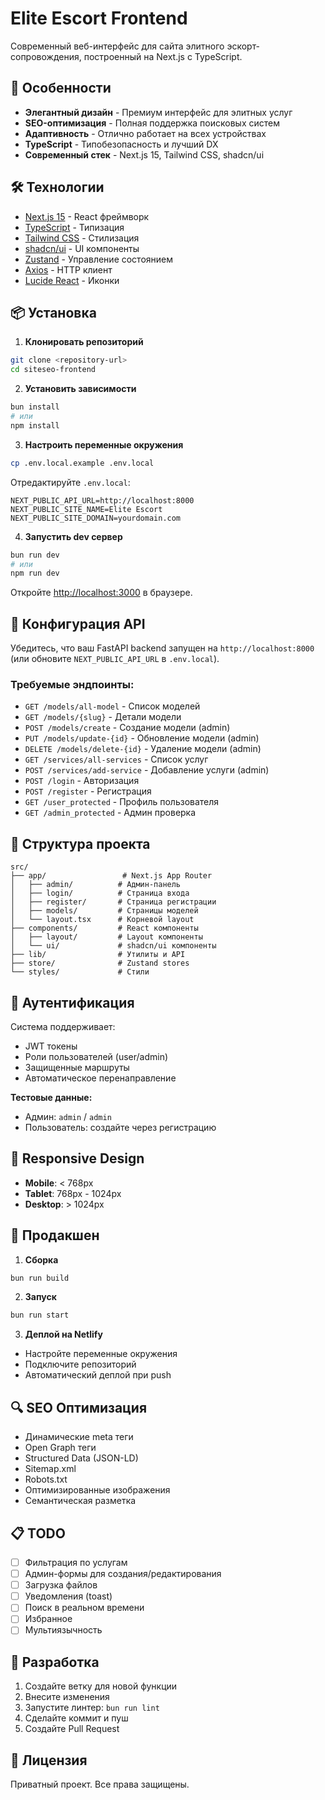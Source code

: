 # Elite Escort Frontend

Современный веб-интерфейс для сайта элитного эскорт-сопровождения, построенный на Next.js с TypeScript.

## 🚀 Особенности

- **Элегантный дизайн** - Премиум интерфейс для элитных услуг
- **SEO-оптимизация** - Полная поддержка поисковых систем
- **Адаптивность** - Отлично работает на всех устройствах
- **TypeScript** - Типобезопасность и лучший DX
- **Современный стек** - Next.js 15, Tailwind CSS, shadcn/ui

## 🛠 Технологии

- [Next.js 15](https://nextjs.org/) - React фреймворк
- [TypeScript](https://www.typescriptlang.org/) - Типизация
- [Tailwind CSS](https://tailwindcss.com/) - Стилизация
- [shadcn/ui](https://ui.shadcn.com/) - UI компоненты
- [Zustand](https://zustand-demo.pmnd.rs/) - Управление состоянием
- [Axios](https://axios-http.com/) - HTTP клиент
- [Lucide React](https://lucide.dev/) - Иконки

## 📦 Установка

1. **Клонировать репозиторий**
```bash
git clone <repository-url>
cd siteseo-frontend
```

2. **Установить зависимости**
```bash
bun install
# или
npm install
```

3. **Настроить переменные окружения**
```bash
cp .env.local.example .env.local
```

Отредактируйте `.env.local`:
```env
NEXT_PUBLIC_API_URL=http://localhost:8000
NEXT_PUBLIC_SITE_NAME=Elite Escort
NEXT_PUBLIC_SITE_DOMAIN=yourdomain.com
```

4. **Запустить dev сервер**
```bash
bun run dev
# или
npm run dev
```

Откройте [http://localhost:3000](http://localhost:3000) в браузере.

## 🔧 Конфигурация API

Убедитесь, что ваш FastAPI backend запущен на `http://localhost:8000` (или обновите `NEXT_PUBLIC_API_URL` в `.env.local`).

### Требуемые эндпоинты:

- `GET /models/all-model` - Список моделей
- `GET /models/{slug}` - Детали модели
- `POST /models/create` - Создание модели (admin)
- `PUT /models/update-{id}` - Обновление модели (admin)
- `DELETE /models/delete-{id}` - Удаление модели (admin)
- `GET /services/all-services` - Список услуг
- `POST /services/add-service` - Добавление услуги (admin)
- `POST /login` - Авторизация
- `POST /register` - Регистрация
- `GET /user_protected` - Профиль пользователя
- `GET /admin_protected` - Админ проверка

## 🎨 Структура проекта

```
src/
├── app/                 # Next.js App Router
│   ├── admin/          # Админ-панель
│   ├── login/          # Страница входа
│   ├── register/       # Страница регистрации
│   ├── models/         # Страницы моделей
│   └── layout.tsx      # Корневой layout
├── components/         # React компоненты
│   ├── layout/         # Layout компоненты
│   └── ui/             # shadcn/ui компоненты
├── lib/                # Утилиты и API
├── store/              # Zustand stores
└── styles/             # Стили
```

## 🔐 Аутентификация

Система поддерживает:
- JWT токены
- Роли пользователей (user/admin)
- Защищенные маршруты
- Автоматическое перенаправление

**Тестовые данные:**
- Админ: `admin` / `admin`
- Пользователь: создайте через регистрацию

## 📱 Responsive Design

- **Mobile**: < 768px
- **Tablet**: 768px - 1024px
- **Desktop**: > 1024px

## 🚀 Продакшен

1. **Сборка**
```bash
bun run build
```

2. **Запуск**
```bash
bun run start
```

3. **Деплой на Netlify**
- Настройте переменные окружения
- Подключите репозиторий
- Автоматический деплой при push

## 🔍 SEO Оптимизация

- Динамические meta теги
- Open Graph теги
- Structured Data (JSON-LD)
- Sitemap.xml
- Robots.txt
- Оптимизированные изображения
- Семантическая разметка

## 📋 TODO

- [ ] Фильтрация по услугам
- [ ] Админ-формы для создания/редактирования
- [ ] Загрузка файлов
- [ ] Уведомления (toast)
- [ ] Поиск в реальном времени
- [ ] Избранное
- [ ] Мультиязычность

## 🤝 Разработка

1. Создайте ветку для новой функции
2. Внесите изменения
3. Запустите линтер: `bun run lint`
4. Сделайте коммит и пуш
5. Создайте Pull Request

## 📄 Лицензия

Приватный проект. Все права защищены.
